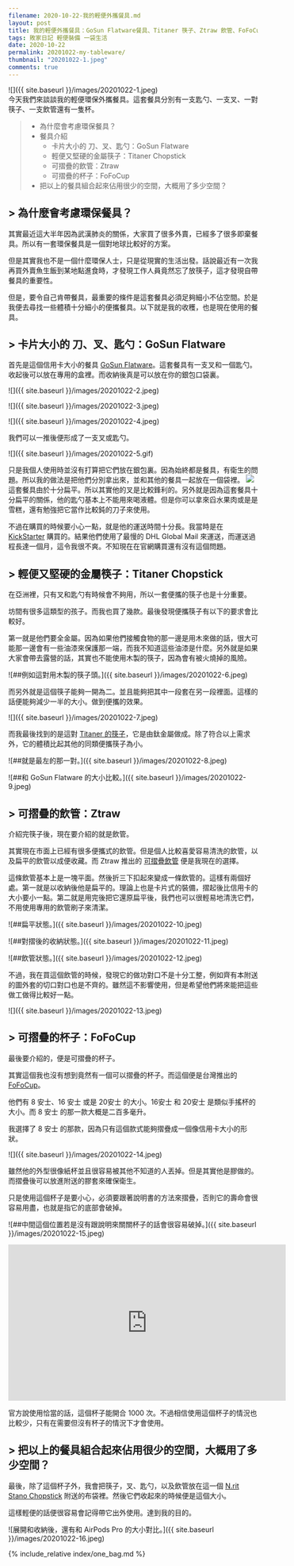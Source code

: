 ```yaml
---
filename: 2020-10-22-我的輕便外攜餐具.md
layout: post
title: 我的輕便外攜餐具：GoSun Flatware餐具、Titaner 筷子、Ztraw 飲管、FoFoCup 杯子
tags: 敗家日記 輕便裝備 一袋生活
date: 2020-10-22
permalink: 20201022-my-tableware/
thumbnail: "20201022-1.jpeg"
comments: true
---
```


![]({{ site.baseurl }}/images/20201022-1.jpeg)  
今天我們來談談我的輕便環保外攜餐具。這套餐具分別有一支匙勺、一支叉、一對筷子、一支飲管還有一隻杯。

> * 為什麼會考慮環保餐具？
> * 餐具介紹
>     * 卡片大小的 刀、叉、匙勺：GoSun Flatware
>     * 輕便又堅硬的金屬筷子：Titaner Chopstick
>    * 可摺疊的飲管：Ztraw
>    * 可摺疊的杯子：FoFoCup
> * 把以上的餐具組合起來佔用很少的空間，大概用了多少空間？

## > 為什麼會考慮環保餐具？

其實最近這大半年因為武漢肺炎的關係，大家買了很多外賣，已經多了很多即棄餐具。所以有一套環保餐具是一個對地球比較好的方案。

但是其實我也不是一個什麼環保人士，只是從現實的生活出發。話說最近有一次我再買外賣魚生飯到某地點進食時，才發現工作人員竟然忘了放筷子，這才發現自帶餐具的重要性。

但是，要令自己肯帶餐具，最重要的條件是這套餐具必須足夠細小不佔空間。於是我便去尋找一些體積十分細小的便攜餐具。以下就是我的收穫，也是現在使用的餐具。

## > 卡片大小的 刀、叉、匙勺：GoSun Flatware

首先是這個信用卡大小的餐具 [GoSun Flatware](https://gosun.co/products/flatware)。這套餐具有一支叉和一個匙勺。收起後可以放在專用的盒裡。而收納後真是可以放在你的銀包口袋裏。

![]({{ site.baseurl }}/images/20201022-2.jpeg)

![]({{ site.baseurl }}/images/20201022-3.jpeg)

![]({{ site.baseurl }}/images/20201022-4.jpeg)

我們可以一推後便形成了一支叉或匙勺。

![]({{ site.baseurl }}/images/20201022-5.gif)

只是我個人使用時並沒有打算把它們放在銀包裏。因為始終都是餐具，有衛生的問題。所以我的做法是把他們分別拿出來，並和其他的餐具一起放在一個袋裡。
![](Image%2022-10-2020,%202-12%20PM.jpeg)
這套餐具由於十分扁平。所以其實他的叉是比較鋒利的。另外就是因為這套餐具十分扁平的關係，他的匙勺基本上不能用來喝液體。但是你可以拿來舀水果肉或是是雪糕，還有勉強把它當作比較鈍的刀子來使用。

不過在購買的時候要小心一點，就是他的運送時間十分長。我當時是在 [KickStarter](https://www.kickstarter.com/projects/patricksherwin/gosun-flatware-reusable-utensils-to-stop-single-use-plastic) 購買的。結果他們使用了最慢的 DHL Global Mail 來運送，而運送過程長達一個月，這令我很不爽。不知現在在官網購買還有沒有這個問題。

## > 輕便又堅硬的金屬筷子：Titaner Chopstick

在亞洲裡，只有叉和匙勺有時候會不夠用，所以一套便攜的筷子也是十分重要。

坊間有很多這類型的孩子。而我也買了幾款。最後發現便攜筷子有以下的要求會比較好。

第一就是他們要全金屬。因為如果他們接觸食物的那一邊是用木來做的話，很大可能那一邊會有一些油漆來保護那一端，而我不知道這些油漆是什麼。另外就是如果大家會帶去露營的話，其實也不能使用木製的筷子，因為會有被火燒掉的風險。

![##例如這對用木製的筷子頭。]({{ site.baseurl }}/images/20201022-6.jpeg)

而另外就是這個筷子能夠一開為二。並且能夠把其中一段套在另一段裡面。這樣的話便能夠減少一半的大小。做到便攜的效果。

![]({{ site.baseurl }}/images/20201022-7.jpeg)

而我最後找到的是這對 [Titaner 的筷子](https://titaner-store.com/products/edc-chopsticks)，它是由鈦金屬做成。除了符合以上需求外，它的體積比起其他的同類便攜筷子為小。

![##就是最左的那一對。]({{ site.baseurl }}/images/20201022-8.jpeg)

![##和 GoSun Flatware 的大小比較。]({{ site.baseurl }}/images/20201022-9.jpeg)

## > 可摺疊的飲管：Ztraw

介紹完筷子後，現在要介紹的就是飲管。

其實現在市面上已經有很多便攜式的飲管。但是個人比較喜愛容易清洗的飲管，以及扁平的飲管以成便收藏。而 Ztraw 推出的 [可摺疊飲管](https://www.ztraw.net) 便是我現在的選擇。

這條飲管基本上是一塊平面。然後折三下扣起來變成一條飲管的。這樣有兩個好處。第一就是以收納後他是扁平的。理論上也是卡片式的裝備，摺起後比信用卡的大小要小一點。第二就是用完後把它還原扁平後，我們也可以很輕易地清洗它們，不用使用專用的飲管刷子來清潔。

![##扁平狀態。]({{ site.baseurl }}/images/20201022-10.jpeg)

![##對摺後的收納狀態。]({{ site.baseurl }}/images/20201022-11.jpeg)

![##飲管狀態。]({{ site.baseurl }}/images/20201022-12.jpeg)

不過，我在買這個飲管的時候，發現它的做功對口不是十分工整，例如齊有本附送的圖外套的切口對口也是不齊的。雖然這不影響使用，但是希望他們將來能把這些做工做得比較好一點。

![]({{ site.baseurl }}/images/20201022-13.jpeg)

## > 可摺疊的杯子：FoFoCup

最後要介紹的，便是可摺疊的杯子。

其實這個我也沒有想到竟然有一個可以摺疊的杯子。而這個便是台灣推出的 [FoFoCup](http://www.foldnfold.com/Home-T/Products-T/FoFoCup--Cup-Mug-T)。

他們有 8 安士、16 安士 或是 20安士 的大小。16安士 和 20安士 是類似手搖杯的大小。而 8 安士 的那一款大概是二百多毫升。

我選擇了 8 安士 的那款，因為只有這個款式能夠摺疊成一個像信用卡大小的形狀。

![]({{ site.baseurl }}/images/20201022-14.jpeg)

雖然他的外型很像紙杯並且很容易被其他不知道的人丟掉。但是其實他是膠做的。而摺疊後可以放進附送的膠套來確保衛生。

只是使用這個杯子是要小心，必須要跟著說明書的方法來摺疊，否則它的壽命會很容易用盡，也就是指它的底部會破掉。

![##中間這個位置若是沒有跟說明來關關杯子的話會很容易破掉。]({{ site.baseurl }}/images/20201022-15.jpeg)

<iframe width="560" height="315" src="https://www.youtube.com/embed/BD7cJUfC0Lw" frameborder="0" allow="accelerometer; autoplay; clipboard-write; encrypted-media; gyroscope; picture-in-picture" allowfullscreen></iframe>

官方說使用恰當的話，這個杯子能開合 1000 次。不過相信使用這個杯子的情況也比較少，只有在需要但沒有杯子的情況下才會使用。

## > 把以上的餐具組合起來佔用很少的空間，大概用了多少空間？

最後，除了這個杯子外，我會把筷子，叉、匙勺，以及飲管放在這一個 [N.rit Stano Chopstick](http://n-rit.com/index.php?module=Goods&action=SiteGoodseng&sMode=VIEW_FORM&iGoodsCd=171&sCurrSortCd=003010001&CurrentPage=1&sSearchField=&sSearchValue=) 附送的布袋裡。然後它們收起來的時候便是這個大小。

這樣輕便的話便很容易會記得帶它出外使用。達到我的目的。

![展開和收納後，還有和 AirPods Pro 的大小對比。]({{ site.baseurl }}/images/20201022-16.jpeg)

{% include_relative index/one_bag.md %}
